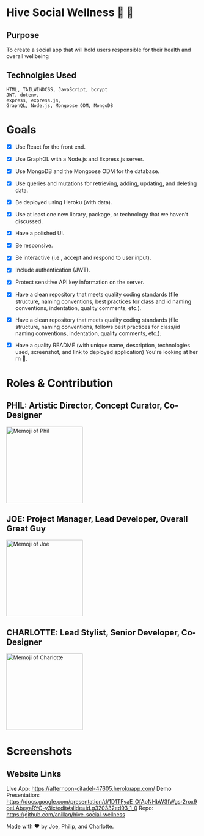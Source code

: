 # Hive Social Wellness 🐝 🍯

## Purpose 

To create a social app that will hold users responsible for their health and overall wellbeing 

## Technolgies Used

    HTML, TAILWINDCSS, JavaScript, bcrypt
    JWT, dotenv,
    express, express.js,
    GraphQL, Node.js, Mongoose ODM, MongoDB

# Goals 
- [x] Use React for the front end.
- [x] Use GraphQL with a Node.js and Express.js server.
- [x] Use MongoDB and the Mongoose ODM for the database.
- [x] Use queries and mutations for retrieving, adding, updating, and deleting data.
- [x] Be deployed using Heroku (with data).
- [x] Use at least one new library, package, or technology that we haven’t discussed.
- [x] Have a polished UI.
- [x] Be responsive.
- [x] Be interactive (i.e., accept and respond to user input).
- [x] Include authentication (JWT).
- [x] Protect sensitive API key information on the server.
- [x] Have a clean repository that meets quality coding standards (file structure, naming conventions, best practices for class and id naming conventions, indentation, quality comments, etc.).
- [x] Have a clean repository that meets quality coding standards (file structure, naming conventions, follows best practices for class/id naming conventions, indentation, quality comments, etc.).
- [x] Have a quality README (with unique name, description, technologies used, screenshot, and link to deployed application) You're looking at her rn 👀.



# Roles & Contribution

## PHIL: Artistic Director, Concept Curator, Co-Designer
<img src="https://user-images.githubusercontent.com/101064266/191400855-0d557df2-e58c-4ca9-9b00-ff6d4d1165e6.jpg" alt="Memoji of Phil" width="200"/>


<br>

## JOE: Project Manager, Lead Developer, Overall Great Guy 
<img src="https://user-images.githubusercontent.com/101064266/191400853-943804b3-25b6-4c56-a89f-b1eda9aa6a8e.jpg" alt="Memoji of Joe" width="200"/>


<br>

## CHARLOTTE: Lead Stylist, Senior Developer, Co-Designer
<img src="https://user-images.githubusercontent.com/101064266/191400852-a2978fe6-147b-472f-ba72-408976425542.jpg" alt="Memoji of Charlotte" width="200"/>

<br>

# Screenshots 




## Website Links

Live App: https://afternoon-citadel-47605.herokuapp.com/
Demo Presentation: https://docs.google.com/presentation/d/1D1TFyaE_OfApNHbW3fWgsr2rox9oeLAbeyaRYC-y3ic/edit#slide=id.g320332ed93_1_0
Repo: https://github.com/anillag/hive-social-wellness



Made with ❤️ by Joe, Philip, and Charlotte.
